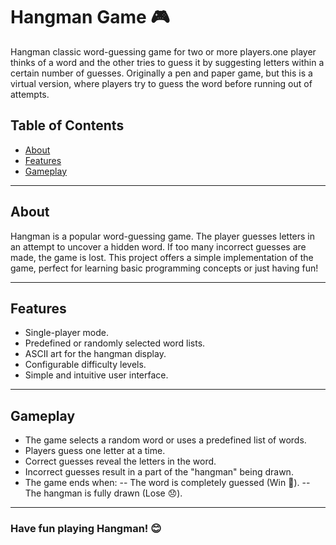 # Hangman Game 🎮

Hangman classic word-guessing game for two or more players.one player thinks of a word and the other tries to guess it by suggesting letters within a certain number of guesses. Originally a pen and paper game, but this is a virtual version, where players try to guess the word before running out of attempts.

## Table of Contents
- [About](#about)
- [Features](#features)
- [Gameplay](#gameplay)
---

## About

Hangman is a popular word-guessing game. The player guesses letters in an attempt to uncover a hidden word. If too many incorrect guesses are made, the game is lost. This project offers a simple implementation of the game, perfect for learning basic programming concepts or just having fun!

---

## Features

- Single-player mode.
- Predefined or randomly selected word lists.
- ASCII art for the hangman display.
- Configurable difficulty levels.
- Simple and intuitive user interface.

---
## Gameplay
- The game selects a random word or uses a predefined list of words.
- Players guess one letter at a time.
- Correct guesses reveal the letters in the word.
- Incorrect guesses result in a part of the "hangman" being drawn.
- The game ends when:
-- The word is completely guessed (Win 🎉).
-- The hangman is fully drawn (Lose 😞).

---
### Have fun playing Hangman! 😊
